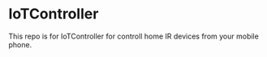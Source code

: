 # IoTController

This repo is for IoTController for controll home IR devices from your mobile phone.  
